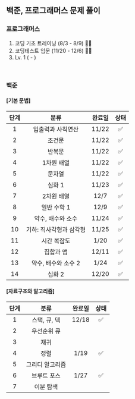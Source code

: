 ## 백준, 프로그래머스 문제 풀이

### 프로그래머스

1. 코딩 기초 트레이닝 (8/3 - 8/9) 👍🏻
2. 코딩테스트 입문 (11/20 - 12/6) 👍🏻
3. Lv. 1 ( - )

<br />

### 백준

#### [기본 문법]

|단계|분류|완료일|상태|
|:---:|:---:|:---:|:---:|
|1|입출력과 사칙연산|11/22|✅|
|2|조건문|11/22|✅|
|3|반복문|11/22|✅|
|4|1차원 배열|11/22|✅|
|5|문자열|11/22|✅|
|6|심화 1|11/23|✅|
|7|2차원 배열|12/7|✅|
|8|일반 수학 1|12/9|✅|
|9|약수, 배수와 소수|11/24|✅|
|10|기하: 직사각형과 삼각형|11/25|✅|
|11|시간 복잡도|1/20|✅|
|12|집합과 맵|12/11|✅|
|13|약수, 배수와 소수 2|1/24|✅|
|14|심화 2|12/20|✅|

#### [자료구조와 알고리즘]

|단계|분류|완료일|상태|
|:---:|:---:|:---:|:---:|
|1|스택, 큐, 덱|12/18|✅|
|2|우선순위 큐|||
|3|재귀|||
|4|정렬|1/19|✅|
|5|그리디 알고리즘|||
|6|브루트 포스|1/27|✅|
|7|이분 탐색|||
